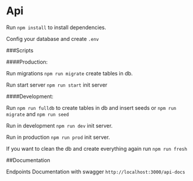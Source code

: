 # Api

Run `npm install` to install dependencies.

Config your database and create `.env`

###Scripts

####Production:

Run migrations `npm run migrate` create tables in db.

Run start server `npm run start` init server

####Development:

Run `npm run fulldb` to create tables in db and insert seeds
or `npm run migrate` and `npm run seed`

Run in development `npm run dev` init server.

Run in production `npm run prod` init server.

If you want to clean the db and create everything again run `npm run fresh`

##Documentation

Endpoints Documentation with swagger
`http://localhost:3000/api-docs`
